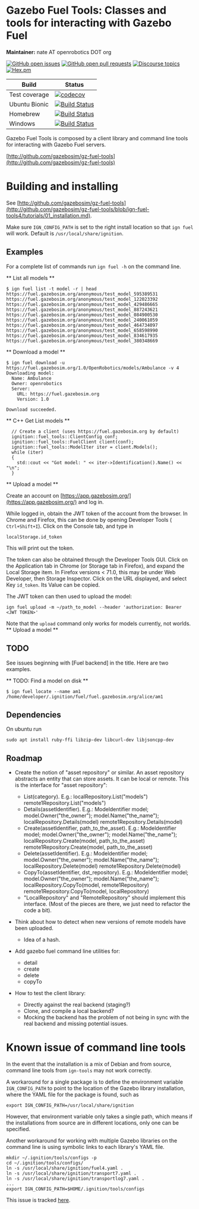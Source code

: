 # Gazebo Fuel Tools: Classes and tools for interacting with Gazebo Fuel

**Maintainer:** nate AT openrobotics DOT org

[![GitHub open issues](https://img.shields.io/github/issues-raw/gazebosim/gz-fuel-tools.svg)](https://github.com/gazebosim/gz-fuel-tools/issues)
[![GitHub open pull requests](https://img.shields.io/github/issues-pr-raw/gazebosim/gz-fuel-tools.svg)](https://github.com/gazebosim/gz-fuel-tools/pulls)
[![Discourse topics](https://img.shields.io/discourse/https/community.gazebosim.org/topics.svg)](https://community.gazebosim.org)
[![Hex.pm](https://img.shields.io/hexpm/l/plug.svg)](https://www.apache.org/licenses/LICENSE-2.0)

Build | Status
-- | --
Test coverage | [![codecov](https://codecov.io/gh/gazebosim/gz-fuel-tools/branch/ign-fuel-tools4/graph/badge.svg)](https://codecov.io/gh/gazebosim/gz-fuel-tools/branch/ign-fuel-tools4)
Ubuntu Bionic | [![Build Status](https://build.osrfoundation.org/buildStatus/icon?job=ignition_fuel-tools-ci-ign-fuel-tools4-bionic-amd64)](https://build.osrfoundation.org/job/ignition_fuel-tools-ci-ign-fuel-tools4-bionic-amd64)
Homebrew      | [![Build Status](https://build.osrfoundation.org/buildStatus/icon?job=ignition_fuel-tools-ci-ign-fuel-tools4-homebrew-amd64)](https://build.osrfoundation.org/job/ignition_fuel-tools-ci-ign-fuel-tools4-homebrew-amd64)
Windows       | [![Build Status](https://build.osrfoundation.org/buildStatus/icon?job=ignition_fuel-tools-ci-ign-fuel-tools4-windows7-amd64)](https://build.osrfoundation.org/job/ignition_fuel-tools-ci-ign-fuel-tools4-windows7-amd64)

Gazebo Fuel Tools is composed by a client library and command line tools for
interacting with Gazebo Fuel servers.

  [http://github.com/gazebosim/gz-fuel-tools](http://github.com/gazebosim/gz-fuel-tools)

# Building and installing

See [http://github.com/gazebosim/gz-fuel-tools](http://github.com/gazebosim/gz-fuel-tools/blob/ign-fuel-tools4/tutorials/01_installation.md).

Make sure `IGN_CONFIG_PATH` is set to the right install location so that `ign fuel` will work.
Default is `/usr/local/share/ignition`.

## Examples

For a complete list of commands run `ign fuel -h` on the command line.

** List all models **
```
$ ign fuel list -t model -r | head
https://fuel.gazebosim.org/anonymous/test_model_595389531
https://fuel.gazebosim.org/anonymous/test_model_122023392
https://fuel.gazebosim.org/anonymous/test_model_429486665
https://fuel.gazebosim.org/anonymous/test_model_887243621
https://fuel.gazebosim.org/anonymous/test_model_084900530
https://fuel.gazebosim.org/anonymous/test_model_240061059
https://fuel.gazebosim.org/anonymous/test_model_464734097
https://fuel.gazebosim.org/anonymous/test_model_658598990
https://fuel.gazebosim.org/anonymous/test_model_834617935
https://fuel.gazebosim.org/anonymous/test_model_380348669
```

** Download a model **
```
$ ign fuel download -u https://fuel.gazebosim.org/1.0/OpenRobotics/models/Ambulance -v 4
Downloading model:
  Name: Ambulance
  Owner: openrobotics
  Server:
    URL: https://fuel.gazebosim.org
    Version: 1.0

Download succeeded.
```

** C++ Get List models **
```
  // Create a client (uses https://fuel.gazebosim.org by default)
  ignition::fuel_tools::ClientConfig conf;
  ignition::fuel_tools::FuelClient client(conf);
  ignition::fuel_tools::ModelIter iter = client.Models();
  while (iter)
  {
    std::cout << "Got model: " << iter->Identification().Name() << "\n";
  }
```

** Upload a model **

Create an account on
[https://app.gazebosim.org/](https://app.gazebosim.org/) and log
in.

While logged in, obtain the JWT token of the account from the browser.
In Chrome and Firefox, this can be done by opening Developer Tools (
`Ctrl+Shift+I`). Click on the Console tab, and type in
```
localStorage.id_token
```
This will print out the token.

The token can also be obtained through the Developer Tools GUI.
Click on the Application tab in Chrome (or Storage tab in Firefox), and expand
the Local Storage item.
In Firefox versions < 71.0, this may be under Web Developer, then Storage
Inspector.
Click on the URL displayed, and select Key `id_token`.
Its Value can be copied.

The JWT token can then used to upload the model:
```
ign fuel upload -m ~/path_to_model --header 'authorization: Bearer <JWT TOKEN>'
```

Note that the `upload` command only works for models currently, not worlds.
** Upload a model **

## TODO

See issues beginning with [Fuel backend] in the title. Here are two examples.

** TODO: Find a model on disk **
```
$ ign fuel locate --name am1
/home/developer/.ignition/fuel/fuel.gazebosim.org/alice/am1
```

## Dependencies
On ubuntu run
```
sudo apt install ruby-ffi libzip-dev libcurl-dev libjsoncpp-dev
```

## Roadmap

* Create the notion of "asset repository" or similar. An asset repository abstracts an entity that can store assets. It can be local or remote. This is the interface for "asset repository":
    * List(category).
        E.g.: localRepository.List("models")
        remote1Repository.List("models")
    * Details(assetIdentifier).
        E.g.: Modeldentifier model;
        model.Owner("the_owner");
        model.Name("the_name");
        localRepository.Details(model)
        remote1Repository.Details(model)
    * Create(assetIdentifier, path_to_the_asset).
        E.g.: Modeldentifier model;
        model.Owner("the_owner");
        model.Name("the_name");
        localRepository.Create(model, path_to_the_asset)
        remote1Repository.Create(model, path_to_the_asset)
    * Delete(assetIdentifier).
        E.g.: Modeldentifier model;
        model.Owner("the_owner");
        model.Name("the_name");
        localRepository.Delete(model)
        remote1Repository.Delete(model)
     * CopyTo(assetIdentifier, dst_repository).
        E.g.: Modeldentifier model;
        model.Owner("the_owner");
        model.Name("the_name");
        localRepository.CopyTo(model, remote1Repository)
        remote1Repository.CopyTo(model, localRepository)
    * "LocalRepository" and "RemoteRepository" should implement this interface.
    (Most of the pieces are there, we just need to refactor the code a bit).

* Think about how to detect when new versions of remote models have been uploaded.
    * Idea of a hash.

* Add gazebo fuel command line utilities for:
    * detail
    * create
    * delete
    * copyTo

* How to test the client library:
    * Directly against the real backend (staging?)
    * Clone, and compile a local backend?
    * Mocking the backend has the problem of not being in sync with the real backend and missing potential issues.

# Known issue of command line tools

In the event that the installation is a mix of Debian and from source, command
line tools from `ign-tools` may not work correctly.

A workaround for a single package is to define the environment variable
`IGN_CONFIG_PATH` to point to the location of the Gazebo library installation,
where the YAML file for the package is found, such as
```
export IGN_CONFIG_PATH=/usr/local/share/ignition
```

However, that environment variable only takes a single path, which means if the
installations from source are in different locations, only one can be specified.

Another workaround for working with multiple Gazebo libraries on the command
line is using symbolic links to each library's YAML file.
```
mkdir ~/.ignition/tools/configs -p
cd ~/.ignition/tools/configs/
ln -s /usr/local/share/ignition/fuel4.yaml .
ln -s /usr/local/share/ignition/transport7.yaml .
ln -s /usr/local/share/ignition/transportlog7.yaml .
...
export IGN_CONFIG_PATH=$HOME/.ignition/tools/configs
```

This issue is tracked [here](https://github.com/gazebosim/gz-tools/issues/8).

